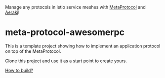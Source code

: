 Manage any protocols in Istio service meshes with [MetaProtocol](https://github.com/aeraki-mesh/meta-protocol-proxy) and [Aeraki](https://github.com/aeraki-mesh/aeraki)!

# meta-protocol-awesomerpc

This is a template project showing how to implement an application protocol on top of the MetaProtocol.  

Clone this project and use it as a start point to create yours.

[How to build?](https://github.com/aeraki-mesh/meta-protocol-proxy#build-metaprotocol-proxy)
